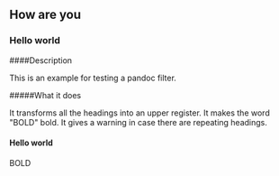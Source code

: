 ## How are you

### Hello world

####Description

This is an example for testing a pandoc filter.

#####What it does

It transforms all the headings into an upper register.
It makes the word "BOLD" bold.
It gives a warning in case there are repeating headings.

#### Hello world

BOLD